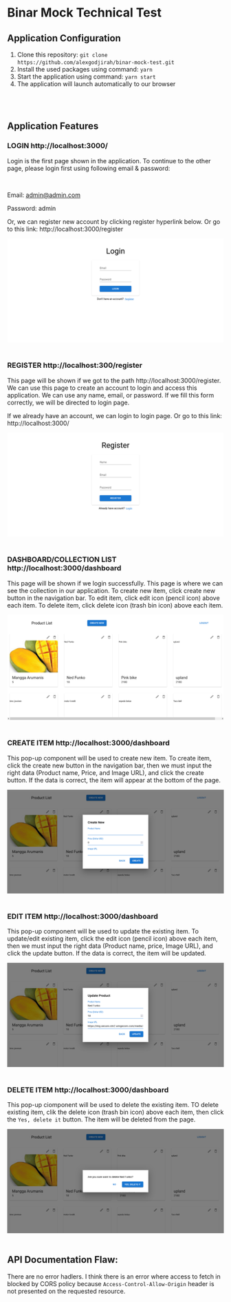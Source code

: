 # Binar Mock Technical Test

## Application Configuration
1. Clone this repository: `git clone https://github.com/alexgodjirah/binar-mock-test.git`
2. Install the used packages using command: `yarn`
3. Start the application using command: `yarn start`
4. The application will launch automatically to our browser

<br>
<br>

## Application Features
### LOGIN http://localhost:3000/
Login is the first page shown in the application. To continue to the other page, please login first using following email & password: 

<br>

Email: admin@admin.com

Password: admin


Or, we can register new account by clicking register hyperlink below. Or go to this link: http://localhost:3000/register

<img src='./public/LoginPage(1).png' alt='Login Page'>

<br>
<br>

### REGISTER http://localhost:300/register
This page will be shown if we got to the path http://localhost:3000/register. We can use this page to create an account to login and access this application. We can use any name, email, or password. If we fill this form correctly, we will be directed to login page.

If we already have an account, we can login to login page. Or go to this link: http://localhost:3000/

<img src='./public/RegisterPage.png'>

<br>
<br>

### DASHBOARD/COLLECTION LIST http://localhost:3000/dashboard
This page will be shown if we login successfully. This page is where we can see the collection in our application. To create new item, click create new button in the navigation bar. To edit item, click edit icon (pencil icon) above each item. To delete item, click delete icon (trash bin icon) above each item.

<img src='./public/DashboardPage.png'>

<br>
<br>

### CREATE ITEM http://localhost:3000/dashboard
This pop-up component will be used to create new item. To create item, click the create new button in the navigation bar, then we must input the right data (Product name, Price, and Image URL), and click the create button. If the data is correct, the item will appear at the bottom of the page.

<img src='./public/CreateItem.png'>

<br>
<br>

### EDIT ITEM http://localhost:3000/dashboard
This pop-up component will be used to update the existing item. To update/edit existing item, click the edit icon (pencil icon) above each item, then we must input the right data (Product name, price, Image URL), and click the update button. If the data is correct, the item will be updated.

<img src='./public/EditItem.png'>

<br>
<br>

### DELETE ITEM http://localhost:3000/dashboard
This pop-up ciomponent will be used to delete the existing item. TO delete existing item, clik the delete icon (trash bin icon) above each item, then click the `Yes, delete it` button. The item will be deleted from the page.

<img src='./public/DeleteItem.png'>

<br>
<br>

## API Documentation Flaw:
There are no error hadlers.
I think there is an error where access to fetch in blocked by CORS policy because `Access-Control-Allow-Origin` header is not presented on the requested resource.
